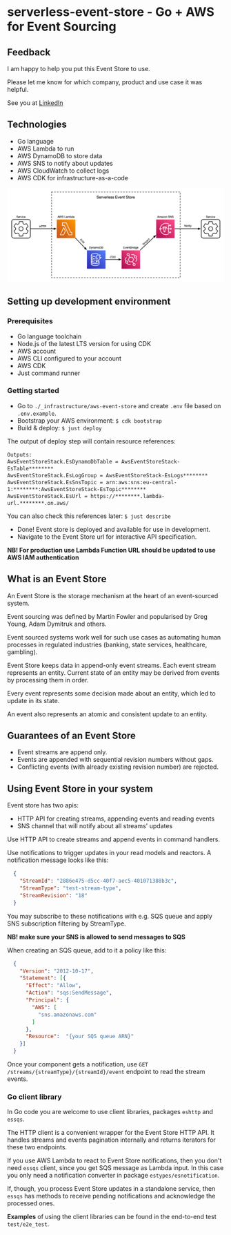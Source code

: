 # serverless-event-store - Go + AWS for Event Sourcing

## Feedback

I am happy to help you put this Event Store to use.

Please let me know for which company, product and use case it was helpful.

See you at [LinkedIn](https://www.linkedin.com/in/iliatolliu/)

## Technologies

* Go language
* AWS Lambda to run
* AWS DynamoDB to store data
* AWS SNS to notify about updates
* AWS CloudWatch to collect logs
* AWS CDK for infrastructure-as-a-code

![Serverless event store architecture diagram](./serverless-event-store.png)

## Setting up development environment

### Prerequisites

* Go language toolchain
* Node.js of the latest LTS version for using CDK
* AWS account
* AWS CLI configured to your account
* AWS CDK
* Just command runner

### Getting started

* Go to `./_infrastructure/aws-event-store` and create `.env` file based on `.env.example`.
* Bootstrap your AWS environment: `$ cdk bootstrap`
* Build & deploy: `$ just deploy`

The output of deploy step will contain resource references:

```
Outputs:
AwsEventStoreStack.EsDynamoDbTable = AwsEventStoreStack-EsTable********
AwsEventStoreStack.EsLogGroup = AwsEventStoreStack-EsLogs********
AwsEventStoreStack.EsSnsTopic = arn:aws:sns:eu-central-1:********:AwsEventStoreStack-EsTopic********
AwsEventStoreStack.EsUrl = https://********.lambda-url.********.on.aws/
```

You can also check this references later: `$ just describe`

* Done! Event store is deployed and available for use in development.
* Navigate to the Event Store url for interactive API specification.

**NB! For production use Lambda Function URL should be updated to use AWS IAM authentication**

## What is an Event Store

An Event Store is the storage mechanism at the heart of an event-sourced system.

Event sourcing was defined by Martin Fowler and popularised by Greg Young, Adam Dymitruk and others.

Event sourced systems work well for such use cases as automating human processes in regulated industries 
(banking, state services, healthcare, gambling).

Event Store keeps data in append-only event streams. 
Each event stream represents an entity. 
Current state of an entity may be derived from events by processing them in order.

Every event represents some decision made about an entity, which led to update in its state.

An event also represents an atomic and consistent update to an entity.

## Guarantees of an Event Store

* Event streams are append only.
* Events are appended with sequential revision numbers without gaps.
* Conflicting events (with already existing revision number) are rejected.

## Using Event Store in your system

Event store has two apis:

* HTTP API for creating streams, appending events and reading events
* SNS channel that will notify about all streams' updates

Use HTTP API to create streams and append events in command handlers.

Use notifications to trigger updates in your read models and reactors. 
A notification message looks like this:

```json
  {
    "StreamId": "2886e475-d5cc-40f7-aec5-401071388b3c",
    "StreamType": "test-stream-type",
    "StreamRevision": "18"
  }
```

You may subscribe to these notifications with e.g. SQS queue 
and apply SNS subscription filtering by StreamType.

**NB! make sure your SNS is allowed to send messages to SQS**

When creating an SQS queue, add to it a policy like this:

```json
  {
    "Version": "2012-10-17",
    "Statement": [{
      "Effect": "Allow",
      "Action": "sqs:SendMessage",
      "Principal": {
        "AWS": [
          "sns.amazonaws.com"
        ]
      },
      "Resource":  "{your SQS queue ARN}"
    }]
  }
```

Once your component gets a notification, use 
`GET /streams/{streamType}/{streamId}/event` endpoint to read the stream events.

### Go client library

In Go code you are welcome to use client libraries, packages `eshttp` and `essqs`.

The HTTP client is a convenient wrapper for the Event Store HTTP API. 
It handles streams and events pagination internally and returns iterators for these two endpoints.

If you use AWS Lambda to react to Event Store notifications, then you don't need `essqs` client,
since you get SQS message as Lambda input. In this case you only need a notification converter
in package `estypes/esnotification`.

If, though, you process Event Store updates in a standalone service, then `essqs` has
methods to receive pending notifications and acknowledge the processed ones.

**Examples** of using the client libraries can be found in the end-to-end test `test/e2e_test`.